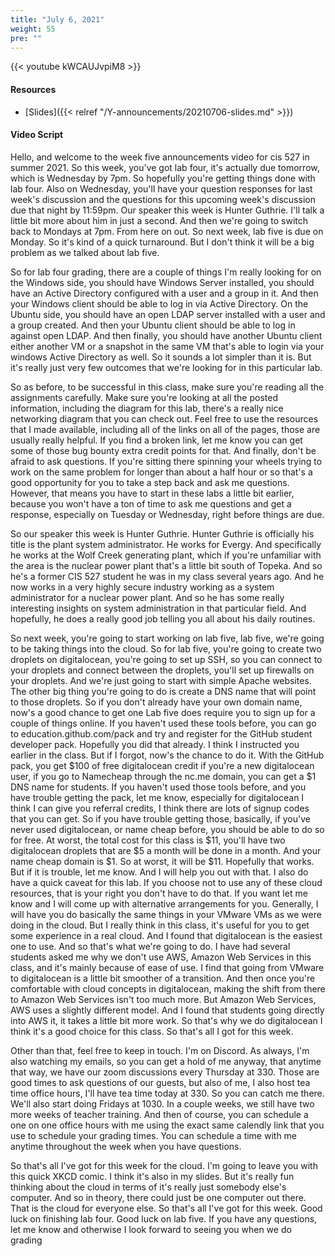 ```yaml
---
title: "July 6, 2021"
weight: 55
pre: ""
---
```


{{< youtube kWCAUJvpiM8 >}}

#### Resources

* [Slides]({{< relref "/Y-announcements/20210706-slides.md" >}})

#### Video Script

Hello, and welcome to the week five announcements video for cis 527 in summer 2021. So this week, you've got lab four, it's actually due tomorrow, which is Wednesday by 7pm. So hopefully you're getting things done with lab four. Also on Wednesday, you'll have your question responses for last week's discussion and the questions for this upcoming week's discussion due that night by 11:59pm. Our speaker this week is Hunter Guthrie. I'll talk a little bit more about him in just a second. And then we're going to switch back to Mondays at 7pm. From here on out. So next week, lab five is due on Monday. So it's kind of a quick turnaround. But I don't think it will be a big problem as we talked about lab five. 

So for lab four grading, there are a couple of things I'm really looking for on the Windows side, you should have Windows Server installed, you should have an Active Directory configured with a user and a group in it. And then your Windows client should be able to log in via Active Directory. On the Ubuntu side, you should have an open LDAP server installed with a user and a group created. And then your Ubuntu client should be able to log in against open LDAP. And then finally, you should have another Ubuntu client either another VM or a snapshot in the same VM that's able to login via your windows Active Directory as well. So it sounds a lot simpler than it is. But it's really just very few outcomes that we're looking for in this particular lab. 

So as before, to be successful in this class, make sure you're reading all the assignments carefully. Make sure you're looking at all the posted information, including the diagram for this lab, there's a really nice networking diagram that you can check out. Feel free to use the resources that I made available, including all of the links on all of the pages, those are usually really helpful. If you find a broken link, let me know you can get some of those bug bounty extra credit points for that. And finally, don't be afraid to ask questions. If you're sitting there spinning your wheels trying to work on the same problem for longer than about a half hour or so that's a good opportunity for you to take a step back and ask me questions. However, that means you have to start in these labs a little bit earlier, because you won't have a ton of time to ask me questions and get a response, especially on Tuesday or Wednesday, right before things are due. 

So our speaker this week is Hunter Guthrie. Hunter Guthrie is officially his title is the plant system administrator. He works for Evergy. And specifically he works at the Wolf Creek generating plant, which if you're unfamiliar with the area is the nuclear power plant that's a little bit south of Topeka. And so he's a former CIS 527 student he was in my class several years ago. And he now works in a very highly secure industry working as a system administrator for a nuclear power plant. And so he has some really interesting insights on system administration in that particular field. And hopefully, he does a really good job telling you all about his daily routines. 

So next week, you're going to start working on lab five, lab five, we're going to be taking things into the cloud. So for lab five, you're going to create two droplets on digitalocean, you're going to set up SSH, so you can connect to your droplets and connect between the droplets, you'll set up firewalls on your droplets. And we're just going to start with simple Apache websites. The other big thing you're going to do is create a DNS name that will point to those droplets. So if you don't already have your own domain name, now's a good chance to get one Lab five does require you to sign up for a couple of things online. If you haven't used these tools before, you can go to education.github.com/pack and try and register for the GitHub student developer pack. Hopefully you did that already. I think I instructed you earlier in the class. But if I forgot, now's the chance to do it. With the GitHub pack, you get $100 of free digitalocean credit if you're a new digitalocean user, if you go to Namecheap through the nc.me domain, you can get a $1 DNS name for students. If you haven't used those tools before, and you have trouble getting the pack, let me know, especially for digitalocean I think I can give you referral credits, I think there are lots of signup codes that you can get. So if you have trouble getting those, basically, if you've never used digitalocean, or name cheap before, you should be able to do so for free. At worst, the total cost for this class is $11, you'll have two digitalocean droplets that are $5 a month will be done in a month. And your name cheap domain is $1. So at worst, it will be $11. Hopefully that works. But if it is trouble, let me know. And I will help you out with that. I also do have a quick caveat for this lab. If you choose not to use any of these cloud resources, that is your right you don't have to do that. If you want let me know and I will come up with alternative arrangements for you. Generally, I will have you do basically the same things in your VMware VMs as we were doing in the cloud. But I really think in this class, it's useful for you to get some experience in a real cloud. And I found that digitalocean is the easiest one to use. And so that's what we're going to do. I have had several students asked me why we don't use AWS, Amazon Web Services in this class, and it's mainly because of ease of use. I find that going from VMware to digitalocean is a little bit smoother of a transition. And then once you're comfortable with cloud concepts in digitalocean, making the shift from there to Amazon Web Services isn't too much more. But Amazon Web Services, AWS uses a slightly different model. And I found that students going directly into AWS it, it takes a little bit more work. So that's why we do digitalocean I think it's a good choice for this class. So that's all I got for this week. 

Other than that, feel free to keep in touch. I'm on Discord. As always, I'm also watching my emails, so you can get a hold of me anyway, that anytime that way, we have our zoom discussions every Thursday at 330. Those are good times to ask questions of our guests, but also of me, I also host tea time office hours, I'll have tea time today at 330. So you can catch me there. We'll also start doing Fridays at 1030. In a couple weeks, we still have two more weeks of teacher training. And then of course, you can schedule a one on one office hours with me using the exact same calendly link that you use to schedule your grading times. You can schedule a time with me anytime throughout the week when you have questions. 

So that's all I've got for this week for the cloud. I'm going to leave you with this quick XKCD comic. I think it's also in my slides. But it's really fun thinking about the cloud in terms of it's really just somebody else's computer. And so in theory, there could just be one computer out there. That is the cloud for everyone else. So that's all I've got for this week. Good luck on finishing lab four. Good luck on lab five. If you have any questions, let me know and otherwise I look forward to seeing you when we do grading 

